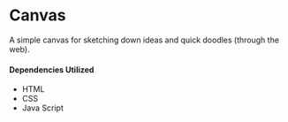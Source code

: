 # Canvas
A simple canvas for sketching down ideas and quick doodles (through the web).

#### Dependencies Utilized
- HTML
- CSS
- Java Script
